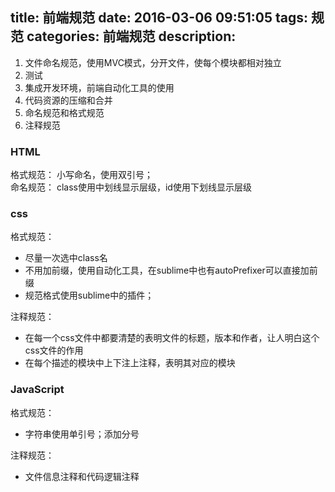 title: 前端规范
date: 2016-03-06 09:51:05
tags: 规范
categories: 前端规范
description:
---
1. 文件命名规范，使用MVC模式，分开文件，使每个模块都相对独立
2. 测试
3. 集成开发环境，前端自动化工具的使用
4. 代码资源的压缩和合并
5. 命名规范和格式规范
6. 注释规范

### HTML ###
格式规范： 小写命名，使用双引号；   
命名规范： class使用中划线显示层级，id使用下划线显示层级
### css ###
格式规范：

- 尽量一次选中class名
- 不用加前缀，使用自动化工具，在sublime中也有autoPrefixer可以直接加前缀
- 规范格式使用sublime中的插件；

注释规范：

- 在每一个css文件中都要清楚的表明文件的标题，版本和作者，让人明白这个css文件的作用
- 在每个描述的模块中上下注上注释，表明其对应的模块

### JavaScript ###
格式规范： 

- 字符串使用单引号；添加分号

注释规范：

- 文件信息注释和代码逻辑注释